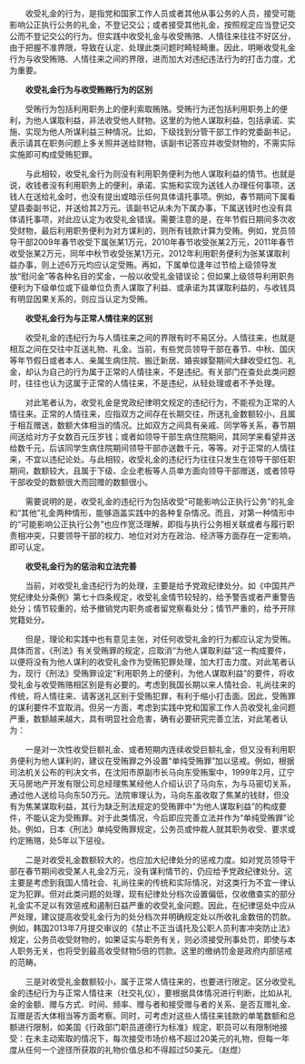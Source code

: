 　　收受礼金的行为，是指党和国家工作人员或者其他从事公务的人员，接受可能影响公正执行公务的礼金，不登记交公；或者接受其他礼金，按照规定应当登记交公而不登记交公的行为。但实践中收受礼金与收受贿赂、人情往来往往不好区分，由于把握不准界限，导致在认定、处理此类问题时畸轻畸重。因此，明晰收受礼金行为与收受贿赂、人情往来之间的界限，进而加大对违纪违法行为的打击力度，尤为重要。

　　**收受礼金行为与收受贿赂行为的区别**

　　受贿行为包括利用职务上的便利索取贿赂。受贿行为还包括利用职务上的便利，为他人谋取利益，非法收受他人财物。这里的为他人谋取利益，包括承诺、实施、实现为他人所谋利益三种情况。比如，下级找到分管干部工作的党委副书记，表示请其在职务问题上多关照并送给财物，该副书记答应并收受财物的，不需实际实施即可构成受贿犯罪。

　　与此相较，收受礼金行为则没有利用职务便利为他人谋取利益的情节。也就是说，收钱者没有利用职务上的便利，承诺、实施和实现为送钱人办理任何事项，送钱人在送给礼金时，也没有提出或暗示任何具体请托事项。例如，春节期间下属看望县委副书记，并送给其2万元。该副书记从未为下属办事，下属送钱时也没有具体请托事项，对此应认定为收受礼金错误。需要注意的是，在年节假日期间多次收受财物，最后利用职务便利为对方谋利的，则所有钱款计算为受贿。例如，党员领导干部2009年春节收受下属张某1万元，2010年春节收受张某2万元，2011年春节收受张某2万元，同年中秋节收受张某1万元，2012年利用职务便利为张某谋取利益办事，则上述6万元均应认定受贿。再如，下属单位逢年过节给上级领导发放“慰问金”等各种名目的奖金，一般以收受礼金错误论；但如果上级领导利用职务便利为下级单位或下级单位负责人谋取了利益、或承诺为其谋取利益的，与收钱具有明显因果关系的，则应当认定为受贿。

　　**收受礼金行为与正常人情往来的区别**

　　收受礼金的违纪行为与人情往来之间的界限有时不易区分。人情往来，也就是相互之间在交往中互送礼物、礼金。当前，有些党员领导干部在春节、中秋、国庆等年节假日或者本人、亲属生病住院、搬迁新居、婚丧嫁娶期间大肆收受红包、礼金，却认为自己的行为属于正常的人情往来，不是违纪。有关部门在查处此类问题时，往往也认为这属于正常的人情往来，不是违纪，从轻处理或者不予处理。

　　对此笔者认为，收受礼金是党政纪律明文规定的违纪行为，不能视为正常的人情往来。正常的人情往来，应指双方之间存在长期交往，所送礼金数额较小，且属于相互赠送，数额大体相当的情况。比如双方之间具有亲戚、同学等关系，春节期间送给对方子女数百元压岁钱；或者如领导干部生病住院期间，其同学来看望并送给数千元，后该同学生病住院期间领导干部亦送数千元，等等。对于正常的人情往来，不宜以违纪论处。与此相较，收受礼金的违纪行为往往只发生在领导干部任职期间，数额较大，且属于下级、企业老板等人员单方面向领导干部赠送，或者领导干部收受的数额很大而回赠的数额很小。

　　需要说明的是，收受礼金的违纪行为包括收受“可能影响公正执行公务”的礼金和“其他”礼金两种情形，能够涵盖实践中的各种复杂情况。而且，对第一种情形中的“可能影响公正执行公务”也应作宽泛理解，即指与执行公务相关联或者与履行职责相冲突，只要领导干部的权力、地位对对方在政治、经济等方面存在一定影响，即可认定。

　　**收受礼金行为的惩治和立法完善**

　　当前，对收受礼金违纪行为的处理，主要是给予党政纪律处分。如《中国共产党纪律处分条例》第七十四条规定，收受礼金情节较轻的，给予警告或者严重警告处分；情节较重的，给予撤销党内职务或者留党察看处分；情节严重的，给予开除党籍处分。

　　但是，理论和实践中也有意见主张，对任何收受礼金的行为都应认定为受贿。具体而言，《刑法》有关受贿罪的规定，应取消“为他人谋取利益”这一构成要件，以便将没有为他人谋利的收受礼金作为受贿犯罪处理，加大打击力度。对此笔者认为，现行《刑法》受贿罪设定“利用职务上的便利，为他人谋取利益”的要件，将收受礼金与收受贿赂相区别是有必要的。考虑到我国长期以来人情社会、礼尚往来的传统，将人情往来、请客送礼区别于受贿犯罪，有利于缩小打击面。因此，受贿罪的谋利要件不宜取消。但另一方面，考虑到实践中党和国家工作人员收受礼金问题严重，数额越来越大，具有明显社会危害，确有必要研究完善立法，对此笔者认为：

　　一是对一次性收受巨额礼金、或者短期内连续收受巨额礼金，但又没有利用职务便利为他人谋利的，建议在受贿罪之外设置“单纯受贿罪”加以惩戒。例如，根据司法机关公布的判决文书，在沈阳市原副市长马向东受贿案中，1999年2月，辽宁天马房地产开发有限公司总经理焦某经他人介绍认识了马向东，为与马密切关系，通过他人送给马向东50万元。法院审理认为，马向东虽收取了焦某的钱财，但没有为焦某谋取利益，其行为缺乏刑法规定的受贿罪中“为他人谋取利益”的构成要件，不能认定为受贿罪。对于此类情况，今后即应完善立法并作为“单纯受贿罪”论处。例如，日本《刑法》单纯受贿罪规定，公务员或仲裁人就其职务收受、要求或约定贿赂，处5年以下惩役。

　　二是对收受礼金数额较大的，也应加大纪律处分的惩戒力度。如对党员领导干部在春节期间收受某人礼金2万元，没有谋利情节的，仍应给予党政纪律处分。这主要是考虑到我国人情社会、礼尚往来的传统和实际情况，对这类行为不宜一律认定为犯罪。但对此类问题的处理，现有纪律处分档次设置偏低，仅收缴查实的部分礼金实不足以有效惩戒和遏制日益严重的收受礼金问题。因此，在纪律惩处中应从严处理，建议提高收受礼金行为的处分档次并明确规定处以所收礼金数倍的罚款。例如，韩国2013年7月提交审议的《禁止不正当请托及公职人员利害冲突防止法》规定，公务员收受财物的，如果证实与职务有关，则必须接受刑事处罚，即使与本人职务无关，也将受到最高收受财物5倍的罚款。这里的缴纳罚金是政府内部惩戒的范畴。

　　三是对收受礼金数额较小，属于正常人情往来的，也要进行限定。区分收受礼金的违纪行为与正常人情往来（社交礼仪），要根据具体情况进行判断，比如从礼金的金额、赠与方式、时间、频率、赠与者和接受赠与者的关系、是否互赠礼金、互赠是否大体相当等方面考察。同时，可考虑对这些人情往来钱款的单笔数额和总额进行限制，如美国《行政部门职员道德行为标准》规定，职员可以有限制地接受：在未主动索取的情况下，每次接受市场价格不超过20美元的礼物，但每一年度从任何一个途径所获取的礼物价值总和不得超过50美元。（赵煜）